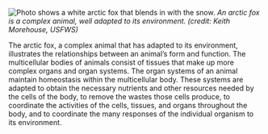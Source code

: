 ![Photo shows a white arctic fox that blends in with the snow.][1] _An arctic fox is a complex animal, well adapted to its environment. (credit: Keith Morehouse, USFWS)_

The arctic fox, a complex animal that has adapted to its environment, illustrates the relationships between an animal’s form and function. The multicellular bodies of animals consist of tissues that make up more complex organs and organ systems. The organ systems of an animal maintain homeostasis within the multicellular body. These systems are adapted to obtain the necessary nutrients and other resources needed by the cells of the body, to remove the wastes those cells produce, to coordinate the activities of the cells, tissues, and organs throughout the body, and to coordinate the many responses of the individual organism to its environment.

   [1]: https://cnx.org/resources/91934eea4d73b64a8fa9d5ad268d8e078dd82411/Figure_16_00_01.jpg

